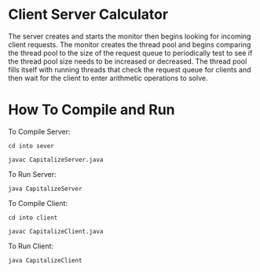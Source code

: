 # Client Server Calculator
The server creates and starts the monitor then begins looking for incoming client
requests. The monitor creates the thread pool and begins comparing the thread pool to the size
of the request queue to periodically test to see if the thread pool size needs to be increased or
decreased. The thread pool fills itself with running threads that check the request queue for
clients and then wait for the client to enter arithmetic operations to solve.

# How To Compile and Run
To Compile Server: 

	cd into sever

	javac CapitalizeServer.java
		   
To Run Server: 

	java CapitalizeServer

To Compile Client: 

	cd into client

	javac CapitalizeClient.java
		   
To Run Client: 

	java CapitalizeClient
